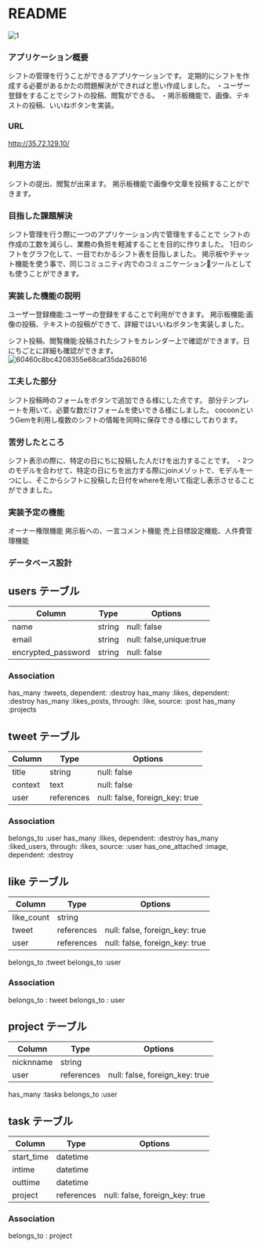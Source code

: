 # README

![1](https://user-images.githubusercontent.com/75416155/107018114-5cf92100-67e3-11eb-8a9b-9f5c89a99484.png)


### アプリケーション概要
 シフトの管理を行うことができるアプリケーションです。
 定期的にシフトを作成する必要があるかたの問題解決ができればと思い作成しました。
 ・ユーザー登録をすることでシフトの投稿、閲覧ができる。
 ・掲示板機能で、画像、テキストの投稿、いいねボタンを実装。

### URL

http://35.72.129.10/


### 利用方法
 シフトの提出、閲覧が出来ます。
 掲示板機能で画像や文章を投稿することができます。

### 目指した課題解決
 シフト管理を行う際に一つのアプリケーション内で管理をすることで
 シフトの作成の工数を減らし、業務の負担を軽減することを目的に作りました。
 1日のシフトをグラフ化して、一目でわかるシフト表を目指しました。
 掲示板やチャット機能を使う事で、同じコミュニティ内でのコミュニケーションツールとしても使うことができます。

### 実装した機能の説明
 ユーザー登録機能:ユーザーの登録をすることで利用ができます。
 掲示板機能:画像の投稿、テキストの投稿ができて、詳細ではいいねボタンを実装しました。
 
 シフト投稿、閲覧機能:投稿されたシフトをカレンダー上で確認ができます。日にちごとに詳細も確認ができます。
 ![60460c8bc4208355e68caf35da268016](https://user-images.githubusercontent.com/75416155/107018483-d42eb500-67e3-11eb-8b20-3febf28b5106.gif)

### 工夫した部分
シフト投稿時のフォームをボタンで追加できる様にした点です。
部分テンプレートを用いて、必要な数だけフォームを使いできる様にしました。
cocoonというGemを利用し複数のシフトの情報を同時に保存できる様にしております。

### 苦労したところ
シフト表示の際に、特定の日にちに投稿した人だけを出力することです。
・2つのモデルを合わせて、特定の日にちを出力する際にjoinメゾットで、モデルを一つにし、そこからシフトに投稿した日付をwhereを用いて指定し表示させることができました。

### 実装予定の機能
オーナー権限機能
掲示板への、一言コメント機能
売上目標設定機能、人件費管理機能

### データベース設計


## users テーブル

| Column              | Type    | Options                |
| ------------------- | ------- | ---------------------- |
| name                | string  | null: false            |
| email               | string  | null: false,unique:true|
| encrypted_password  | string  | null: false            |

### Association

   has_many :tweets, dependent: :destroy
   has_many :likes, dependent: :destroy
   has_many :likes_posts, through: :like, source: :post
   has_many :projects

## tweet テーブル

| Column              | Type       | Options                        |
| ------------------- | ---------- | ------------------------------ |
| title               | string     | null: false                    |
| context             | text       | null: false                    |
| user                | references | null: false, foreign_key: true |



### Association

belongs_to :user
has_many :likes,  dependent: :destroy
has_many :liked_users, through: :likes, source: :user
has_one_attached :image,  dependent: :destroy

## like テーブル

| Column              | Type       | Options                        |
| ------------------- | ---------- | ------------------------------ |
| like_count          | string     |                                |
| tweet               | references | null: false, foreign_key: true |
| user                | references | null: false, foreign_key: true |

  belongs_to :tweet
  belongs_to :user

### Association

belongs_to : tweet
belongs_to : user


## project テーブル

| Column                 | Type       | Options                        |
| ---------------------- | ---------- | ------------------------------ |
| nicknname              | string     |                                |
| user                   | references | null: false, foreign_key: true |

  has_many :tasks
  belongs_to :user

## task テーブル

| Column                 | Type       | Options                        |
| ---------------------- | ---------- | ------------------------------ |
| start_time             | datetime   |                                |
| intime                 | datetime   |                                |
| outtime                | datetime   |                                |
| project                | references | null: false, foreign_key: true |

### Association

belongs_to : project

